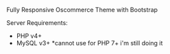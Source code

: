 Fully Responsive Oscommerce Theme with Bootstrap

Server Requirements:
- PHP v4+
- MySQL v3+
*cannot use for PHP 7+ i'm still doing it
